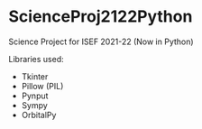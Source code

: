# ScienceProj2122Python
Science Project for ISEF 2021-22 (Now in Python)

Libraries used:
 - Tkinter
 - Pillow (PIL)
 - Pynput
 - Sympy
 - OrbitalPy
